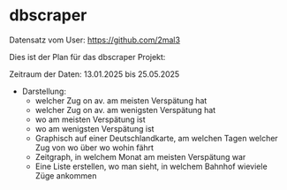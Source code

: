 # dbscraper

Datensatz vom User: https://github.com/2mal3

Dies ist der Plan für das dbscraper Projekt:

Zeitraum der Daten:
    13.01.2025 bis 25.05.2025

- Darstellung: 
    - welcher Zug on av. am meisten Verspätung hat
    - welcher Zug on av. am wenigsten Verspätung hat
    - wo am meisten Verspätung ist
    - wo am wenigsten Verspätung ist
    - Graphisch auf einer Deutschlandkarte, am welchen Tagen welcher Zug von wo über wo wohin fährt
    - Zeitgraph, in welchem Monat am meisten Verspätung war
    - Eine Liste erstellen, wo man sieht, in welchem Bahnhof wieviele Züge ankommen 